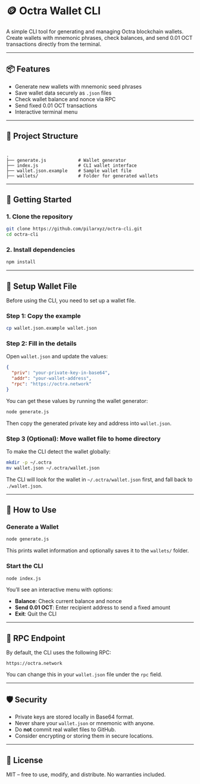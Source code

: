 # 🪙 Octra Wallet CLI

A simple CLI tool for generating and managing Octra blockchain wallets. Create wallets with mnemonic phrases, check balances, and send 0.01 OCT transactions directly from the terminal.

---

## 📦 Features

- Generate new wallets with mnemonic seed phrases
- Save wallet data securely as `.json` files
- Check wallet balance and nonce via RPC
- Send fixed 0.01 OCT transactions
- Interactive terminal menu

---

## 📁 Project Structure

```

.
├── generate.js            # Wallet generator
├── index.js               # CLI wallet interface
├── wallet.json.example    # Sample wallet file
├── wallets/               # Folder for generated wallets

````

---

## 🚀 Getting Started

### 1. Clone the repository

```bash
git clone https://github.com/pilarxyz/octra-cli.git
cd octra-cli
````

### 2. Install dependencies

```bash
npm install
```

---

## 🔐 Setup Wallet File

Before using the CLI, you need to set up a wallet file.

### Step 1: Copy the example

```bash
cp wallet.json.example wallet.json
```

### Step 2: Fill in the details

Open `wallet.json` and update the values:

```json
{
  "priv": "your-private-key-in-base64",
  "addr": "your-wallet-address",
  "rpc": "https://octra.network"
}
```

You can get these values by running the wallet generator:

```bash
node generate.js
```

Then copy the generated private key and address into `wallet.json`.

### Step 3 (Optional): Move wallet file to home directory

To make the CLI detect the wallet globally:

```bash
mkdir -p ~/.octra
mv wallet.json ~/.octra/wallet.json
```

The CLI will look for the wallet in `~/.octra/wallet.json` first, and fall back to `./wallet.json`.

---

## 🧪 How to Use

### Generate a Wallet

```bash
node generate.js
```

This prints wallet information and optionally saves it to the `wallets/` folder.

### Start the CLI

```bash
node index.js
```

You’ll see an interactive menu with options:

* **Balance**: Check current balance and nonce
* **Send 0.01 OCT**: Enter recipient address to send a fixed amount
* **Exit**: Quit the CLI

---

## 📡 RPC Endpoint

By default, the CLI uses the following RPC:

```
https://octra.network
```

You can change this in your `wallet.json` file under the `rpc` field.

---

## 🛡️ Security

* Private keys are stored locally in Base64 format.
* Never share your `wallet.json` or mnemonic with anyone.
* Do **not** commit real wallet files to GitHub.
* Consider encrypting or storing them in secure locations.

---

## 📄 License

MIT – free to use, modify, and distribute. No warranties included.
